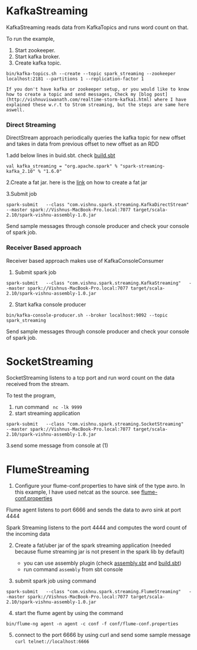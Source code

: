 # KafkaStreaming

KafkaStreaming reads data from KafkaTopics and runs word count on that.

To run the example,

1. Start zookeeper.
2. Start kafka broker.
3. Create kafka topic.<br/>

  ```
bin/kafka-topics.sh --create --topic spark_streaming --zookeeper localhost:2181 --partitions 1 --replication-factor 1
  ```
  
    If you don't have kafka or zookeeper setup, or you would like to know how to create a topic and send messages, Check my [blog post](http://vishnuviswanath.com/realtime-storm-kafka1.html) where I have explained these w.r.t to Strom streaming, but the steps are same here aswell.
 
### Direct Streaming
DirectStream approach periodically queries the kafka topic for new offset and takes in data
from previous offset to new offset as an RDD

1.add below lines in buid.sbt. check [build.sbt](/spark/build.sbt)
```
val kafka_streaming = "org.apache.spark" % "spark-streaming-kafka_2.10" % "1.6.0"
```
2.Create a fat jar. here is the [link](/spark/uberjar.sbt) on how to create a fat jar

3.Submit job
```
spark-submit   --class "com.vishnu.spark.streaming.KafkaDirectStream"   --master spark://Vishnus-MacBook-Pro.local:7077 target/scala-2.10/spark-vishnu-assembly-1.0.jar
```
Send sample messages through console producer and check your console of spark job.
 
### Receiver Based approach 

    
Receiver based approach makes use of KafkaConsoleConsumer

1. Submit spark job

  ```
spark-submit   --class "com.vishnu.spark.streaming.KafkaStreaming"   --master spark://Vishnus-MacBook-Pro.local:7077 target/scala-2.10/spark-vishnu-assembly-1.0.jar
  ```

2. Start kafka console producer
```
bin/kafka-console-producer.sh --broker localhost:9092 --topic spark_streaming
```

Send sample messages through console producer and check your console of spark job.

# SocketStreaming

SocketStreaming listens to a tcp port and run word count on the data received from the stream.

To test the program,

1. run command ` nc -lk 9999`
2.  start streaming application
```
spark-submit   --class "com.vishnu.spark.streaming.SocketStreaming"   --master spark://Vishnus-MacBook-Pro.local:7077 target/scala-2.10/spark-vishnu-assembly-1.0.jar
```
3.send some message from console at (1)

# FlumeStreaming

1. Configure your flume-conf.properties to have sink of the type avro.
  In this example, I have used netcat as the source. see [flume-conf.properties](/Flume/src/com/vishnu/flume/config/flume-conf_spark.properties)

  Flume agent listens to port 6666 and sends the data to avro sink at port 4444
  
  Spark Streaming listens to the port 4444 and computes the word count of the incoming data
  
2. Create a fat/uber jar of the spark streaming application (needed because flume streaming jar is not present in the spark lib by default)
   - you can use assembly plugin (check [assembly.sbt](/spark/project/assembly.sbt) and [build.sbt](/spark/build.sbt))
   - run command `assembly` from sbt console

3. submit spark job using command
  ```
  spark-submit   --class "com.vishnu.spark.streaming.FlumeStreaming"   --master spark://Vishnus-MacBook-Pro.local:7077 target/scala-2.10/spark-vishnu-assembly-1.0.jar
  ```
  
4. start the flume agent by using the command
  ```
  bin/flume-ng agent -n agent -c conf -f conf/flume-conf.properties
  ```

5. connect to the port 6666 by using curl and send some sample message
  `curl telnet://localhost:6666`
